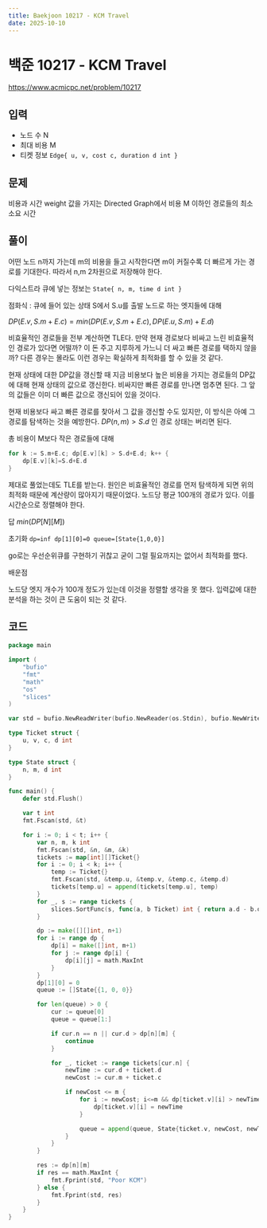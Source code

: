 ```yaml
---
title: Baekjoon 10217 - KCM Travel
date: 2025-10-10
---
```


# 백준 10217 - KCM Travel

https://www.acmicpc.net/problem/10217

## 입력

- 노드 수 N
- 최대 비용 M
- 티켓 정보 `Edge{ u, v, cost c, duration d int }`

## 문제

비용과 시간 weight 값을 가지는 Directed Graph에서 비용 M 이하인 경로들의 최소 소요 시간

## 풀이

어떤 노드 n까지 가는데 m의 비용을 들고 시작한다면 m이 커질수록 더 빠르게 가는 경로를 기대한다. 따라서 n,m 2차원으로 저장해야 한다.

다익스트라 큐에 넣는 정보는 `State{ n, m, time d int }`

점화식 : 큐에 들어 있는 상태 S에서 S.u를 출발 노드로 하는 엣지들에 대해

$DP(E.v,S.m+E.c) = min(DP(E.v,S.m+E.c), DP(E.u,S.m) + E.d)$

비효율적인 경로들을 전부 계산하면 TLE다. 만약 현재 경로보다 비싸고 느린 비효율적인 경로가 있다면 어떨까? 이 돈 주고 지루하게 가느니 더 싸고 빠른 경로를 택하지 않을까? 다른 경우는 몰라도 이런 경우는 확실하게 최적화를 할 수 있을 것 같다.

현재 상태에 대한 DP값을 갱신할 때 지금 비용보다 높은 비용을 가지는 경로들의 DP값에 대해 현재 상태의 값으로 갱신한다. 비싸지만 빠른 경로를 만나면 멈추면 된다. 그 앞의 값들은 이미 더 빠른 값으로 갱신되어 있을 것이다.

현재 비용보다 싸고 빠른 경로를 찾아서 그 값을 갱신할 수도 있지만, 이 방식은 아예 그 경로를 탐색하는 것을 예방한다. $DP(n,m)>S.d$ 인 경로 상태는 버리면 된다.

총 비용이 M보다 작은 경로들에 대해
```go
for k := S.m+E.c; dp[E.v][k] > S.d+E.d; k++ {
    dp[E.v][k]=S.d+E.d
}
```

제대로 풀었는데도 TLE를 받는다. 원인은 비효율적인 경로를 먼저 탐색하게 되면 위의 최적화 때문에 계산량이 많아지기 때문이었다.
노드당 평균 100개의 경로가 있다. 이를 시간순으로 정렬해야 한다.

답 $min(DP[N][M])$

초기화 `dp=inf dp[1][0]=0 queue=[State{1,0,0}]`

go로는 우선순위큐를 구현하기 귀찮고 굳이 그럴 필요까지는 없어서 최적화를 했다.

배운점

노드당 엣지 개수가 100개 정도가 있는데 이것을 정렬할 생각을 못 했다. 입력값에 대한 분석을 하는 것이 큰 도움이 되는 것 같다.

## 코드

```go
package main

import (
	"bufio"
	"fmt"
	"math"
	"os"
	"slices"
)

var std = bufio.NewReadWriter(bufio.NewReader(os.Stdin), bufio.NewWriter(os.Stdout))

type Ticket struct {
	u, v, c, d int
}

type State struct {
	n, m, d int
}

func main() {
	defer std.Flush()

	var t int
	fmt.Fscan(std, &t)

	for i := 0; i < t; i++ {
		var n, m, k int
		fmt.Fscan(std, &n, &m, &k)
		tickets := map[int][]Ticket{}
		for i := 0; i < k; i++ {
			temp := Ticket{}
			fmt.Fscan(std, &temp.u, &temp.v, &temp.c, &temp.d)
			tickets[temp.u] = append(tickets[temp.u], temp)
		}
		for _, s := range tickets {
			slices.SortFunc(s, func(a, b Ticket) int { return a.d - b.d })
		}

		dp := make([][]int, n+1)
		for i := range dp {
			dp[i] = make([]int, m+1)
			for j := range dp[i] {
				dp[i][j] = math.MaxInt
			}
		}
		dp[1][0] = 0
		queue := []State{{1, 0, 0}}

		for len(queue) > 0 {
			cur := queue[0]
			queue = queue[1:]

			if cur.n == n || cur.d > dp[n][m] {
				continue
			}

			for _, ticket := range tickets[cur.n] {
				newTime := cur.d + ticket.d
				newCost := cur.m + ticket.c

				if newCost <= m {
					for i := newCost; i<=m && dp[ticket.v][i] > newTime; i++ {
						dp[ticket.v][i] = newTime
					}

					queue = append(queue, State{ticket.v, newCost, newTime})
				}
			}
		}

		res := dp[n][m]
		if res == math.MaxInt {
			fmt.Fprint(std, "Poor KCM")
		} else {
			fmt.Fprint(std, res)
		}
	}
}

```
